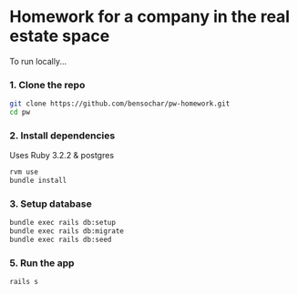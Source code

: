 # Homework for a company in the real estate space

To run locally...

### 1. Clone the repo

```bash
git clone https://github.com/bensochar/pw-homework.git
cd pw
```

### 2. Install dependencies

Uses Ruby 3.2.2 & postgres

```bash
rvm use
bundle install
```

### 3. Setup database

```bash
bundle exec rails db:setup
bundle exec rails db:migrate
bundle exec rails db:seed
```

### 5. Run the app

```bash
rails s
```